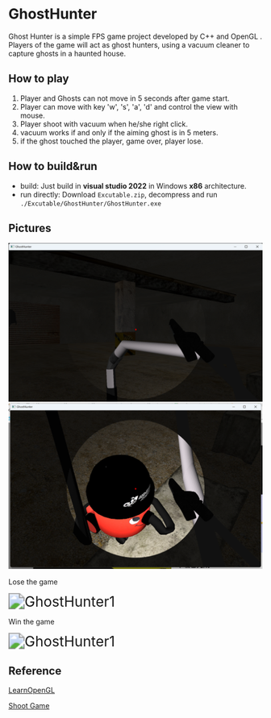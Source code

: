 # GhostHunter

Ghost Hunter is a simple FPS game project developed by C++ and OpenGL . Players of the game will act as ghost hunters, using a vacuum cleaner to capture ghosts in a haunted house. 

## How to play

1. Player and Ghosts can not move in 5 seconds after game start.
2. Player can move with key 'w', 's', 'a', 'd' and control the view with mouse.
3. Player shoot with vacuum when he/she right click.
4. vacuum works if and only if the aiming ghost is in 5 meters.
5. if the ghost touched the player, game over, player lose.

## How to build&run

- build: Just build in **visual studio 2022** in Windows **x86** architecture.
- run directly:  Download `Excutable.zip`, decompress and run `./Excutable/GhostHunter/GhostHunter.exe`

## Pictures

<img src="./screenshoots/screenshoot1.png" alt="GhostHunter1" style="zoom:53%;" />

<img src="./screenshoots/screenshoot2.png" alt="image-20231208104149685" style="zoom: 53%;" />

Lose the game

<img src="./screenshoots/lose.gif" alt="GhostHunter1" style="zoom: 200%;" />

Win the game

<img src="./screenshoots/win.gif" alt="GhostHunter1" style="zoom: 200%;" />



## Reference

[LearnOpenGL](https://github.com/JoeyDeVries/LearnOpenGL)

[Shoot Game](https://github.com/joohnyoung/Shoot-Game)

